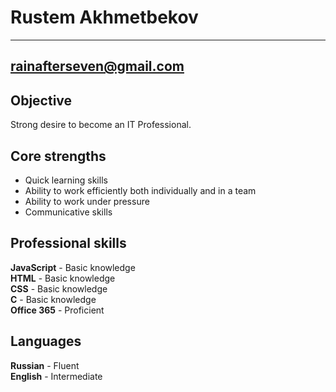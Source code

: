 Rustem Akhmetbekov
==================

---

## rainafterseven@gmail.com


Objective
---------

Strong desire to become an IT Professional.

Core strengths
--------------

 - Quick learning skills
 - Ability to work efficiently both individually and in a team
 - Ability to work under pressure
 - Communicative skills

Professional skills
-------------------

__JavaScript__ - Basic knowledge\
__HTML__ - Basic knowledge\
__CSS__ - Basic knowledge\
__C__ - Basic knowledge\
__Office 365__ - Proficient

Languages
---------

__Russian__ - Fluent\
__English__ - Intermediate
